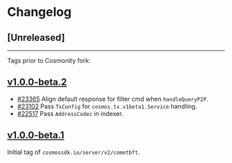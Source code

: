 <!--
Guiding Principles:

Changelogs are for humans, not machines.
There should be an entry for every single version.
The same types of changes should be grouped.
Versions and sections should be linkable.
The latest version comes first.
The release date of each version is displayed.
Mention whether you follow Semantic Versioning.

Usage:

Change log entries are to be added to the Unreleased section from newest to oldest.
Each entry must include the Github issue reference in the following format:

* [#<issue-number>] Changelog message.

-->

# Changelog

## [Unreleased]

---

Tags prior to Cosmonity fork:

## [v1.0.0-beta.2](https://github.com/cosmos/cosmos-sdk/releases/tag/server/v2/cometbft/v1.0.0-beta.2)

* [#23365](https://github.com/cosmos/cosmos-sdk/pull/23365) Align default response for filter cmd when `handleQueryP2P`.
* [#23102](https://github.com/cosmos/cosmos-sdk/pull/23102) Pass `TxConfig` for `cosmos.tx.v1beta1.Service` handling.
* [#22517](https://github.com/cosmos/cosmos-sdk/pull/22517) Pass `AddressCodec` in indexer.

## [v1.0.0-beta.1](https://github.com/cosmos/cosmos-sdk/releases/tag/server/v2/cometbft/v1.0.0-beta.1)

Initial tag of `cosmossdk.io/server/v2/cometbft`.
